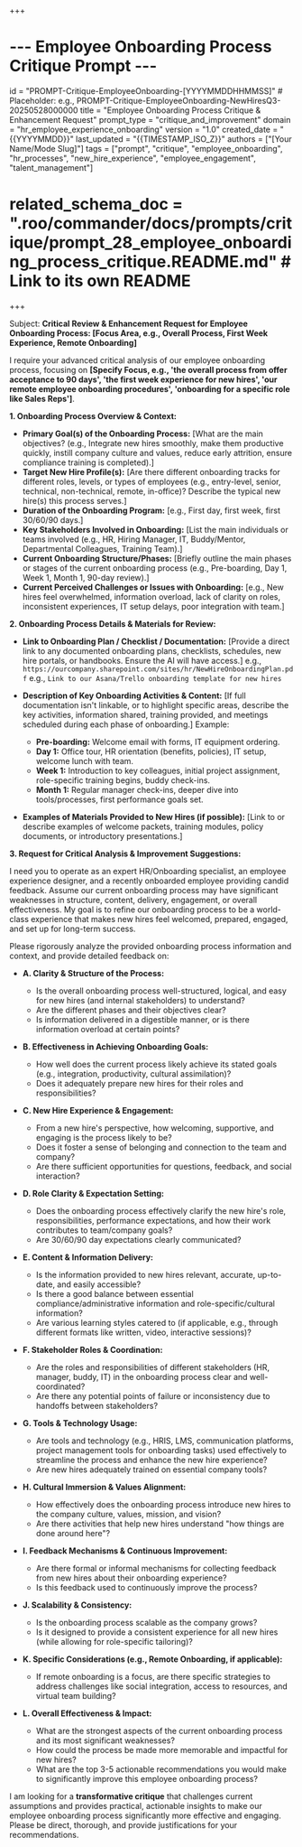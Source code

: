 +++
# --- Employee Onboarding Process Critique Prompt ---
id = "PROMPT-Critique-EmployeeOnboarding-[YYYYMMDDHHMMSS]" # Placeholder: e.g., PROMPT-Critique-EmployeeOnboarding-NewHiresQ3-20250528000000
title = "Employee Onboarding Process Critique & Enhancement Request"
prompt_type = "critique_and_improvement"
domain = "hr_employee_experience_onboarding"
version = "1.0"
created_date = "{{YYYYMMDD}}"
last_updated = "{{TIMESTAMP_ISO_Z}}"
authors = ["[Your Name/Mode Slug]"]
tags = ["prompt", "critique", "employee_onboarding", "hr_processes", "new_hire_experience", "employee_engagement", "talent_management"]
# related_schema_doc = ".roo/commander/docs/prompts/critique/prompt_28_employee_onboarding_process_critique.README.md" # Link to its own README
+++

Subject: **Critical Review & Enhancement Request for Employee Onboarding Process: [Focus Area, e.g., Overall Process, First Week Experience, Remote Onboarding]**

I require your advanced critical analysis of our employee onboarding process, focusing on **[Specify Focus, e.g., 'the overall process from offer acceptance to 90 days', 'the first week experience for new hires', 'our remote employee onboarding procedures', 'onboarding for a specific role like Sales Reps']**.

**1. Onboarding Process Overview & Context:**
   *   **Primary Goal(s) of the Onboarding Process:** [What are the main objectives? (e.g., Integrate new hires smoothly, make them productive quickly, instill company culture and values, reduce early attrition, ensure compliance training is completed).]
   *   **Target New Hire Profile(s):** [Are there different onboarding tracks for different roles, levels, or types of employees (e.g., entry-level, senior, technical, non-technical, remote, in-office)? Describe the typical new hire(s) this process serves.]
   *   **Duration of the Onboarding Program:** [e.g., First day, first week, first 30/60/90 days.]
   *   **Key Stakeholders Involved in Onboarding:** [List the main individuals or teams involved (e.g., HR, Hiring Manager, IT, Buddy/Mentor, Departmental Colleagues, Training Team).]
   *   **Current Onboarding Structure/Phases:** [Briefly outline the main phases or stages of the current onboarding process (e.g., Pre-boarding, Day 1, Week 1, Month 1, 90-day review).]
   *   **Current Perceived Challenges or Issues with Onboarding:** [e.g., New hires feel overwhelmed, information overload, lack of clarity on roles, inconsistent experiences, IT setup delays, poor integration with team.]

**2. Onboarding Process Details & Materials for Review:**

*   **Link to Onboarding Plan / Checklist / Documentation:**
    [Provide a direct link to any documented onboarding plans, checklists, schedules, new hire portals, or handbooks. Ensure the AI will have access.]
    e.g., `https://ourcompany.sharepoint.com/sites/hr/NewHireOnboardingPlan.pdf`
    e.g., `Link to our Asana/Trello onboarding template for new hires`

*   **Description of Key Onboarding Activities & Content:**
    [If full documentation isn't linkable, or to highlight specific areas, describe the key activities, information shared, training provided, and meetings scheduled during each phase of onboarding.]
    Example:
    *   **Pre-boarding:** Welcome email with forms, IT equipment ordering.
    *   **Day 1:** Office tour, HR orientation (benefits, policies), IT setup, welcome lunch with team.
    *   **Week 1:** Introduction to key colleagues, initial project assignment, role-specific training begins, buddy check-ins.
    *   **Month 1:** Regular manager check-ins, deeper dive into tools/processes, first performance goals set.

*   **Examples of Materials Provided to New Hires (if possible):**
    [Link to or describe examples of welcome packets, training modules, policy documents, or introductory presentations.]

**3. Request for Critical Analysis & Improvement Suggestions:**

I need you to operate as an expert HR/Onboarding specialist, an employee experience designer, and a recently onboarded employee providing candid feedback. Assume our current onboarding process may have significant weaknesses in structure, content, delivery, engagement, or overall effectiveness. My goal is to refine our onboarding process to be a world-class experience that makes new hires feel welcomed, prepared, engaged, and set up for long-term success.

Please rigorously analyze the provided onboarding process information and context, and provide detailed feedback on:

*   **A. Clarity & Structure of the Process:**
    *   Is the overall onboarding process well-structured, logical, and easy for new hires (and internal stakeholders) to understand?
    *   Are the different phases and their objectives clear?
    *   Is information delivered in a digestible manner, or is there information overload at certain points?

*   **B. Effectiveness in Achieving Onboarding Goals:**
    *   How well does the current process likely achieve its stated goals (e.g., integration, productivity, cultural assimilation)?
    *   Does it adequately prepare new hires for their roles and responsibilities?

*   **C. New Hire Experience & Engagement:**
    *   From a new hire's perspective, how welcoming, supportive, and engaging is the process likely to be?
    *   Does it foster a sense of belonging and connection to the team and company?
    *   Are there sufficient opportunities for questions, feedback, and social interaction?

*   **D. Role Clarity & Expectation Setting:**
    *   Does the onboarding process effectively clarify the new hire's role, responsibilities, performance expectations, and how their work contributes to team/company goals?
    *   Are 30/60/90 day expectations clearly communicated?

*   **E. Content & Information Delivery:**
    *   Is the information provided to new hires relevant, accurate, up-to-date, and easily accessible?
    *   Is there a good balance between essential compliance/administrative information and role-specific/cultural information?
    *   Are various learning styles catered to (if applicable, e.g., through different formats like written, video, interactive sessions)?

*   **F. Stakeholder Roles & Coordination:**
    *   Are the roles and responsibilities of different stakeholders (HR, manager, buddy, IT) in the onboarding process clear and well-coordinated?
    *   Are there any potential points of failure or inconsistency due to handoffs between stakeholders?

*   **G. Tools & Technology Usage:**
    *   Are tools and technology (e.g., HRIS, LMS, communication platforms, project management tools for onboarding tasks) used effectively to streamline the process and enhance the new hire experience?
    *   Are new hires adequately trained on essential company tools?

*   **H. Cultural Immersion & Values Alignment:**
    *   How effectively does the onboarding process introduce new hires to the company culture, values, mission, and vision?
    *   Are there activities that help new hires understand "how things are done around here"?

*   **I. Feedback Mechanisms & Continuous Improvement:**
    *   Are there formal or informal mechanisms for collecting feedback from new hires about their onboarding experience?
    *   Is this feedback used to continuously improve the process?

*   **J. Scalability & Consistency:**
    *   Is the onboarding process scalable as the company grows?
    *   Is it designed to provide a consistent experience for all new hires (while allowing for role-specific tailoring)?

*   **K. Specific Considerations (e.g., Remote Onboarding, if applicable):**
    *   If remote onboarding is a focus, are there specific strategies to address challenges like social integration, access to resources, and virtual team building?

*   **L. Overall Effectiveness & Impact:**
    *   What are the strongest aspects of the current onboarding process and its most significant weaknesses?
    *   How could the process be made more memorable and impactful for new hires?
    *   What are the top 3-5 actionable recommendations you would make to significantly improve this employee onboarding process?

I am looking for a **transformative critique** that challenges current assumptions and provides practical, actionable insights to make our employee onboarding process significantly more effective and engaging. Please be direct, thorough, and provide justifications for your recommendations.